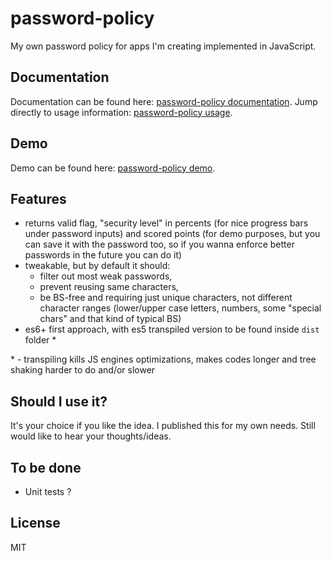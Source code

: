 # password-policy

My own password policy for apps I'm creating implemented in JavaScript. 

## Documentation

Documentation can be found here: [password-policy documentation](https://dzek69.github.io/password-policy).
Jump directly to usage information: [password-policy usage](https://dzek69.github.io/password-policy/tutorial-EXAMPLE.html).

## Demo

Demo can be found here: [password-policy demo](https://dzek69.github.io/password-policy/demo).

## Features

- returns valid flag, "security level" in percents (for nice progress bars under password inputs) and scored points
(for demo purposes, but you can save it with the password too, so if you wanna enforce better passwords in the future
you can do it)
- tweakable, but by default it should:
    - filter out most weak passwords,
    - prevent reusing same characters,
    - be BS-free and requiring just unique characters, not different character ranges (lower/upper case letters,
    numbers, some "special chars" and that kind of typical BS) 
- es6+ first approach, with es5 transpiled version to be found inside `dist` folder *

\* - transpiling kills JS engines optimizations, makes codes longer and tree shaking harder to do and/or slower

## Should I use it?

It's your choice if you like the idea. I published this for my own needs. Still would like to hear your thoughts/ideas.

## To be done

- Unit tests ?

## License

MIT
